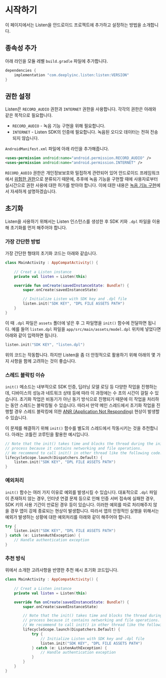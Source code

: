 # 시작하기

이 페이지에서는 Listen을 안드로이드 프로젝트에 추가하고 설정하는 방법을 소개합니다.

## 종속성 추가

아래 라인을 모듈 레벨 `build.gradle` 파일에 추가합니다.

```groovy
dependencies {
    implementation "com.deeplyinc.listen:listen:VERSION"
}
```

## 권한 설정

Listen은 `RECORD_AUDIO` 권한과 `INTERNET` 권한을 사용합니다.
각각의 권한은 아래와 같은 목적으로 필요합니다. 

- `RECORD_AUDIO` - 녹음 기능 구현을 위해 필요합니다. 
- `INTERNET` - Listen SDK의 인증에 필요합니다. 녹음된 오디오 데이터는 전혀 전송되지 않습니다.

`AndroidManifest.xml` 파일에 아래 라인을 추가해줍니다. 

```xml
<uses-permission android:name="android.permission.RECORD_AUDIO" />
<uses-permission android:name="android.permission.INTERNET" />
```

`RECORD_AUDIO` 권한은 개인정보보호와 밀접하게 관련되어 있어 안드로이드 프레임워크에서 [위험한 권한](https://developer.android.com/guide/topics/permissions/overview#runtime)으로 분류되기 때문에, 추후에 녹음 기능을 구현할 때에 사용자로부터 실시간으로 권한 사용에 대한 허가를 받아야 합니다. 
이에 대한 내용은 [녹음 기능 구현](audio-recording)에서 자세하게 설명하겠습니다. 


## 초기화

Listen을 사용하기 위해서는 Listen 인스턴스를 생성한 후 SDK 키와 `.dpl` 파일을 이용해 초기화를 먼저 해주어야 합니다. 


### 가장 간단한 방법

가장 간단한 형태의 초기화 코드는 아래와 같습니다. 

```kotlin
class MainActivity : AppCompatActivity() {
    
    // Creat a Listen instance
    private val listen = Listen(this)

    override fun onCreate(savedInstanceState: Bundle?) {
        super.onCreate(savedInstanceState)

        // Initialize Listen with SDK key and .dpl file
        listen.init("SDK KEY", "DPL FILE ASSETS PATH")
    }
}
```

이 때 `.dpl` 파일은 `assets` 폴더에 넣은 후 그 파일명을 `init()` 함수에 전달하면 됩니다. 
예를 들어 `listen.dpl` 파일을 `app/src/main/assets/model.dpl` 위치에 넣었다면 아래와 같이 입력하면 됩니다.

```kotlin
listen.init("SDK KEY", "listen.dpl")
```

위의 코드는 작동합니다. 
하지만 Listen을 좀 더 안정적으로 활용하기 위해 아래의 몇 가지 사항을 함께 고려하는 것이 좋습니다. 


### 스레드 블락킹 이슈

`init()` 메소드는 내부적으로 SDK 인증, 딥러닝 모델 로딩 등 다양한 작업을 진행하는데, 디바이스의 성능과 네트워크 상태 등에 따라 이 과정에는 수 초의 시간이 걸릴 수 있습니다. 
초기화 작업은 비동기가 아닌 동기 방식으로 진행되기 때문에 이 작업을 처리하는 동안 스레드는 블락킹될 수 있습니다. 
따라서 만약 메인 스레드에서 초기화 작업을 진행할 경우 스레드 블락킹에 의한 [ANR (Application Not Responding)](https://developer.android.com/topic/performance/vitals/anr) 현상이 발생할 수 있습니다. 

이 문제를 해결하기 위해 `init()` 함수를 별도의 스레드에서 작동시키는 것을 추천합니다. 
아래는 코틀린 코루틴을 활용한 예시입니다. 

```kotlin
// Note that the init() takes time and blocks the thread during the initialization
// process because it contains networking and file operations.
// We recommend to call init() in other thread like the following code.
lifecycleScope.launch(Dispatchers.Default) {
    listen.init("SDK KEY", "DPL FILE ASSETS PATH")
}
```


### 예외처리

`init()` 함수는 여러 가지 이유로 예외를 발생시킬 수 있습니다. 
대표적으로 `.dpl` 파일이 존재하지 않는 경우, 인터넷 연결 문제 등으로 인해 인증 서버 접속에 실패한 경우, SDK 키의 사용 기간이 만료된 경우 등이 있습니다. 
이러한 예외를 따로 처리해주지 않을 경우 앱이 강제 종료되는 현상이 발생합니다. 
따라서 앱의 안정적인 실행을 위해서는 예외가 발생하는 상황에 대한 예외처리를 아래와 같이 해주어야 합니다. 

```kotlin
try {
    listen.init("SDK KEY", "DPL FILE ASSETS PATH")
} catch (e: ListenAuthException) {
    // Handle authentication exception
}
```


### 추천 방식

위에서 소개한 고려사항을 반영한 추천 예시 초기화 코드입니다. 

```kotlin
class MainActivity : AppCompatActivity() {
    
    // Creat a Listen instance
    private val listen = Listen(this)

    override fun onCreate(savedInstanceState: Bundle?) {
        super.onCreate(savedInstanceState)

        // Note that the init() takes time and blocks the thread during the initialization
        // process because it contains networking and file operations.
        // We recommend to call init() in other thread like the following code.
        lifecycleScope.launch(Dispatchers.Default) {
            try {
                // Initialize Listen with SDK key and .dpl file
                listen.init("SDK KEY", "DPL FILE ASSETS PATH")
            } catch (e: ListenAuthException) {
                // Handle authentication exception
            }
        }
    }
}
```
